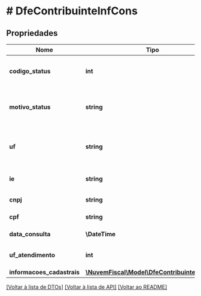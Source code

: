 # # DfeContribuinteInfCons

## Propriedades

Nome | Tipo | Descrição | Comentários
------------ | ------------- | ------------- | -------------
**codigo_status** | **int** | Código do status da mensagem enviada. |
**motivo_status** | **string** | Descrição literal do status do serviço solicitado. |
**uf** | **string** | sigla da UF consultada, utilizar SU para SUFRAMA. |
**ie** | **string** | Inscrição Estadual do contribuinte. | [optional]
**cnpj** | **string** | CNPJ do contribuinte. | [optional]
**cpf** | **string** | CPF do contribuinte. | [optional]
**data_consulta** | **\DateTime** | Data da Consulta. |
**uf_atendimento** | **int** | código da UF de atendimento. |
**informacoes_cadastrais** | [**\NuvemFiscal\Model\DfeContribuinteInfCad[]**](DfeContribuinteInfCad.md) |  | [optional]

[[Voltar à lista de DTOs]](../../README.md#models) [[Voltar à lista de API]](../../README.md#endpoints) [[Voltar ao README]](../../README.md)
